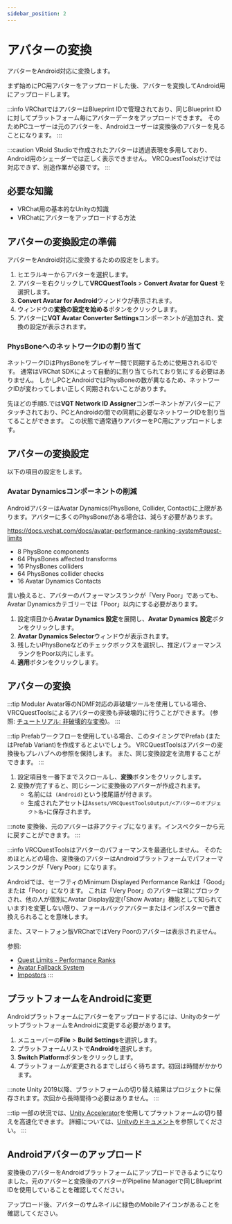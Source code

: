 ```yaml
---
sidebar_position: 2
---
```


# アバターの変換

アバターをAndroid対応に変換します。

まず始めにPC用アバターをアップロードした後、アバターを変換してAndroid用にアップロードします。

:::info
VRChatではアバターはBlueprint IDで管理されており、同じBlueprint IDに対してプラットフォーム毎にアバターデータをアップロードできます。
そのためPCユーザーは元のアバターを、Androidユーザーは変換後のアバターを見ることになります。
:::

:::caution
VRoid Studioで作成されたアバターは透過表現を多用しており、Android用のシェーダーでは正しく表示できません。
VRCQuestToolsだけでは対応できず、別途作業が必要です。
:::

## 必要な知識

- VRChat用の基本的なUnityの知識
- VRChatにアバターをアップロードする方法

## アバターの変換設定の準備

アバターをAndroid対応に変換するための設定をします。

1. ヒエラルキーからアバターを選択します。
2. アバターを右クリックして**VRCQuestTools** > **Convert Avatar for Quest** を選択します。
3. **Convert Avatar for Android**ウィンドウが表示されます。
4. ウィンドウの**変換の設定を始める**ボタンをクリックします。
5. アバターに**VQT Avatar Converter Settings**コンポーネントが追加され、変換の設定が表示されます。

### PhysBoneへのネットワークIDの割り当て

ネットワークIDはPhysBoneをプレイヤー間で同期するために使用されるIDです。
通常はVRChat SDKによって自動的に割り当てられており気にする必要はありません。
しかしPCとAndroidではPhysBoneの数が異なるため、ネットワークIDが変わってしまい正しく同期されないことがあります。

先ほどの手順5.では**VQT Network ID Assigner**コンポーネントがアバターにアタッチされており、PCとAndroidの間での同期に必要なネットワークIDを割り当てることができます。
この状態で通常通りアバターをPC用にアップロードします。

## アバターの変換設定

以下の項目の設定をします。

### Avatar Dynamicsコンポーネントの削減

AndroidアバターはAvatar Dynamics(PhysBone, Collider, Contact)に上限があります。アバターに多くのPhysBoneがある場合は、減らす必要があります。

https://docs.vrchat.com/docs/avatar-performance-ranking-system#quest-limits

- 8 PhysBone components
- 64 PhysBones affected transforms
- 16 PhysBones colliders
- 64 PhysBones collider checks
- 16 Avatar Dynamics Contacts

言い換えると、アバターのパフォーマンスランクが「Very Poor」であっても、Avatar Dynamicsカテゴリーでは「Poor」以内にする必要があります。

1. 設定項目から**Avatar Dynamics 設定**を展開し、**Avatar Dynamics 設定**ボタンをクリックします。
2. **Avatar Dynamics Selector**ウィンドウが表示されます。
3. 残したいPhysBoneなどのチェックボックスを選択し、推定パフォーマンスランクをPoor以内にします。
4. **適用**ボタンをクリックします。

## アバターの変換

:::tip
Modular Avatar等のNDMF対応の非破壊ツールを使用している場合、VRCQuestToolsによるアバターの変換も非破壊的に行うことができます。
(参照: [チュートリアル: 非破壊的な変換](./non-destructive-workflow))。
:::

:::tip
Prefabワークフローを使用している場合、このタイミングでPrefab (またはPrefab Variant)を作成するとよいでしょう。
VRCQuestToolsはアバターの変換後もプレハブへの参照を保持します。
また、同じ変換設定を流用することができます。
:::

1. 設定項目を一番下までスクロールし、**変換**ボタンをクリックします。
2. 変換が完了すると、同じシーンに変換後のアバターが作成されます。
    - 名前には` (Android)`という接尾語が付きます。
    - 生成されたアセットは`Assets/VRCQuestToolsOutput/<アバターのオブジェクト名>`に保存されます。

:::note
変換後、元のアバターは非アクティブになります。インスペクターから元に戻すことができます。
:::

:::info
VRCQuestToolsはアバターのパフォーマンスを最適化しません。
そのためほとんどの場合、変換後のアバターはAndroidプラットフォームでパフォーマンスランクが「Very Poor」になります。

Androidでは、セーフティのMinimum Displayed Performance Rankは「Good」または「Poor」になります。
これは「Very Poor」のアバターは常にブロックされ、他の人が個別にAvatar Display設定(「Show Avatar」機能として知られています)を変更しない限り、フォールバックアバターまたはインポスターで置き換えられることを意味します。

また、スマートフォン版VRChatではVery Poorのアバターは表示されません。

参照:
- [Quest Limits - Performance Ranks](https://creators.vrchat.com/avatars/avatar-performance-ranking-system/#quest-limits)
- [Avatar Fallback System](https://docs.vrchat.com/docs/avatar-fallback-system)
- [Impostors](https://creators.vrchat.com/avatars/avatar-impostors)
:::


## プラットフォームをAndroidに変更

Androidプラットフォームにアバターをアップロードするには、UnityのターゲットプラットフォームをAndroidに変更する必要があります。

1. メニューバーの**File** > **Build Settings**を選択します。
2. プラットフォームリストで**Android**を選択します。
3. **Switch Platform**ボタンをクリックします。
4. プラットフォームが変更されるまでしばらく待ちます。初回は時間がかかります。

:::note
Unity 2019以降、プラットフォームの切り替え結果はプロジェクトに保存されます。次回から長時間待つ必要はありません。
:::

:::tip
一部の状況では、[Unity Accelerator](https://docs.unity3d.com/Manual/UnityAccelerator.html)を使用してプラットフォームの切り替えを高速化できます。
詳細については、[Unityのドキュメント](https://docs.unity3d.com/Manual/UnityAccelerator.html)を参照してください。
:::

## Androidアバターのアップロード

変換後のアバターをAndroidプラットフォームにアップロードできるようになりました。元のアバターと変換後のアバターがPipeline Managerで同じBlueprint IDを使用していることを確認してください。

アップロード後、アバターのサムネイルに緑色のMobileアイコンがあることを確認してください。
